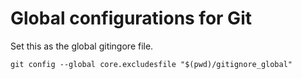 # Global configurations for Git

Set this as the global gitingore file.

```
git config --global core.excludesfile "$(pwd)/gitignore_global"
```

